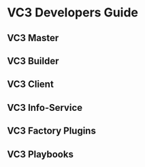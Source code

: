 # VC3 Developers Guide

## VC3 Master

## VC3 Builder

## VC3 Client

## VC3 Info-Service

## VC3 Factory Plugins

## VC3 Playbooks
